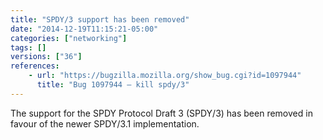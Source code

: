```yaml
---
title: "SPDY/3 support has been removed"
date: "2014-12-19T11:15:21-05:00"
categories: ["networking"]
tags: []
versions: ["36"]
references:
    - url: "https://bugzilla.mozilla.org/show_bug.cgi?id=1097944"
      title: "Bug 1097944 – kill spdy/3"
---
```

The support for the SPDY Protocol Draft 3 (SPDY/3) has been removed in favour of the newer SPDY/3.1 implementation.

